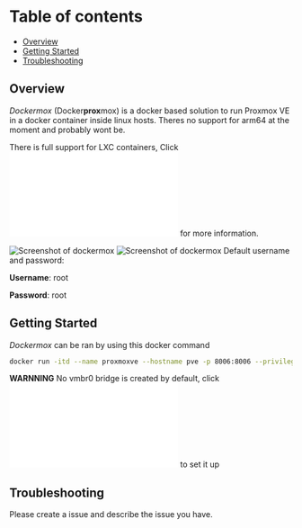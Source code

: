 # Table of contents
- [Overview](#overview)
- [Getting Started](#getting-started)
- [Troubleshooting](#troubleshooting)

## Overview
*Dockermox* (Docker**prox**mox) is a docker based solution to run Proxmox VE in a docker container inside linux hosts. Theres no support for arm64 at the moment and probably wont be.


There is full support for LXC containers, Click ![here](./lxc/main.md) for more information.

![Screenshot of dockermox](./image.png)
![Screenshot of dockermox](./image2.png)
Default username and password:

**Username**: root 

**Password**: root

## Getting Started
*Dockermox* can be ran by using this docker command
```bash
docker run -itd --name proxmoxve --hostname pve -p 8006:8006 --privileged rtedpro/proxmox:8.4.x
```

**WARNNING** No vmbr0 bridge is created by default, click ![here](./vmbr0/README.md) to set it up

## Troubleshooting
Please create a issue and describe the issue you have.
